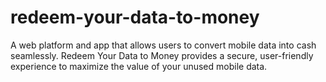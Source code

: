 # redeem-your-data-to-money
A web platform and app that allows users to convert mobile data into cash seamlessly. Redeem Your Data to Money provides a secure, user-friendly experience to maximize the value of your unused mobile data.
